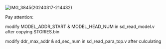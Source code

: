 
![IMG_3845(20240317-214432)](https://github.com/VSOPwsy/LoongArch-Processing-System/assets/138192626/91dc9c22-825d-4699-99c0-f142bdca82b1)

Pay attention: 

modify MODEL_ADDR_START & MODEL_HEAD_NUM in sd_read_model.v after copying STORIES.bin 

modify ddr_max_addr & sd_sec_num in sd_read_para_top.v after culculating

